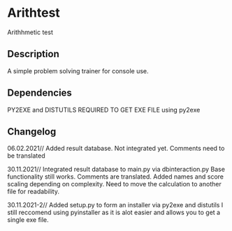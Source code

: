 # Arithtest
Arithhmetic test

## Description
A simple problem solving trainer for console use.


## Dependencies
PY2EXE and DISTUTILS REQUIRED TO GET EXE FILE using py2exe

## Changelog
06.02.2021// Added result database. Not integrated yet.
Comments need to be translated

30.11.2021// Integrated result database to main.py via dbinteraction.py
Base functionality still works.
Comments are translated.
Added names and score scaling depending on complexity.
Need to move the calculation to another file for readability.

30.11.2021-2// Added setup.py to form an installer via py2exe and distutils
I still reccomend using pyinstaller as it is alot easier and allows you to get
a single exe file.
